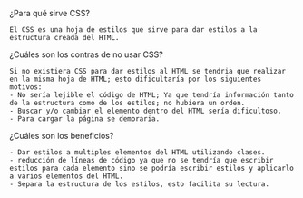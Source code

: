 ¿Para qué sirve CSS?

    El CSS es una hoja de estilos que sirve para dar estilos a la estructura creada del HTML.

¿Cuáles son los contras de no usar CSS?

    Si no existiera CSS para dar estilos al HTML se tendria que realizar en la misma hoja de HTML; esto dificultaría por los siguientes motivos:
    - No sería lejible el código de HTML; Ya que tendría información tanto de la estructura como de los estilos; no hubiera un orden.
    - Buscar y/o cambiar el elemento dentro del HTML sería dificultoso.
    - Para cargar la página se demoraria.

¿Cuáles son los beneficios?

    - Dar estilos a multiples elementos del HTML utilizando clases.
    - reducción de líneas de código ya que no se tendría que escribir estilos para cada elemento sino se podría escribir estilos y aplicarlo a varios elementos del HTML.
    - Separa la estructura de los estilos, esto facilita su lectura.